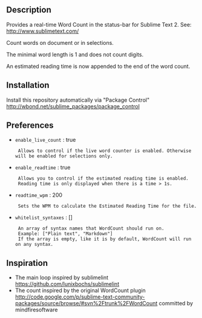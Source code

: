 ## Description

Provides a real-time Word Count in the status-bar for Sublime Text 2. See: http://www.sublimetext.com/

Count words on document or in selections.

The minimal word length is 1 and does not count digits.

An estimated reading time is now appended to the end of the word count.

## Installation

Install this repository automatically via "Package Control" http://wbond.net/sublime_packages/package_control

## Preferences

 - `enable_live_count` : true 
 		
 		Allows to control if the live word counter is enabled. Otherwise will be enabled for selections only.

 - `enable_readtime` : true 
 		
 		Allows you to control if the estimated reading time is enabled.
 		Reading time is only displayed when there is a time > 1s.

 - `readtime_wpm` : 200 
 		
 		Sets the WPM to calculate the Estimated Reading Time for the file.

 - `whitelist_syntaxes` : []

		An array of syntax names that WordCount should run on. 
		Example: ["Plain text", "Markdown"]
		If the array is empty, like it is by default, WordCount will run on any syntax.

## Inspiration

 - The main loop inspired by sublimelint https://github.com/lunixbochs/sublimelint
 - The count inspired by the original WordCount plugin http://code.google.com/p/sublime-text-community-packages/source/browse/#svn%2Ftrunk%2FWordCount committed by mindfiresoftware